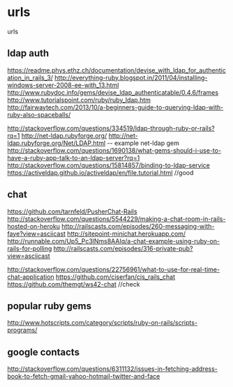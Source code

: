 # urls
urls

ldap auth
--------------
https://readme.phys.ethz.ch/documentation/devise_with_ldap_for_authentication_in_rails_3/
http://everything-ruby.blogspot.in/2011/04/installing-windows-server-2008-ee-with_13.html
http://www.rubydoc.info/gems/devise_ldap_authenticatable/0.4.6/frames
http://www.tutorialspoint.com/ruby/ruby_ldap.htm   
http://fairwaytech.com/2013/10/a-beginners-guide-to-querying-ldap-with-ruby-also-spaceballs/

http://stackoverflow.com/questions/334519/ldap-through-ruby-or-rails?rq=1
http://net-ldap.rubyforge.org/
http://net-ldap.rubyforge.org/Net/LDAP.html  -- example   net-ldap gem 
http://stackoverflow.com/questions/1690138/what-gems-should-i-use-to-have-a-ruby-app-talk-to-an-ldap-server?rq=1
http://stackoverflow.com/questions/15814857/binding-to-ldap-service
https://activeldap.github.io/activeldap/en/file.tutorial.html //good


chat 
-----------
https://github.com/tarnfeld/PusherChat-Rails
http://stackoverflow.com/questions/5544229/making-a-chat-room-in-rails-hosted-on-heroku
http://railscasts.com/episodes/260-messaging-with-faye?view=asciicast
http://sitepoint-minichat.herokuapp.com/
http://runnable.com/Up5_Pc3lNms8AAIq/a-chat-example-using-ruby-on-rails-for-polling
http://railscasts.com/episodes/316-private-pub?view=asciicast

http://stackoverflow.com/questions/22756961/what-to-use-for-real-time-chat-application
https://github.com/ciserfan/cis_rails_chat
https://github.com/themgt/ws42-chat  //check


popular ruby gems
-------------
http://www.hotscripts.com/category/scripts/ruby-on-rails/scripts-programs/


google contacts
-----------
http://stackoverflow.com/questions/6311132/issues-in-fetching-address-book-to-fetch-gmail-yahoo-hotmail-twitter-and-face






